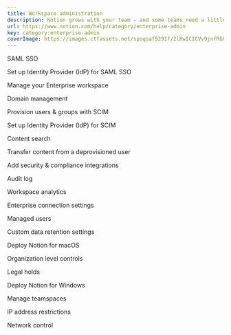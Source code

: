 ```yaml
---
title: Workspace administration
description: Notion grows with your team – and some teams need a little bit more power in their feature set! See how you can use Business or Enterprise plan features to better manage your team’s Notion workspace.
url: https://www.notion.com/help/category/enterprise-admin
key: category:enterprise-admin
coverImage: https://images.ctfassets.net/spoqsaf9291f/2lKwICICVv9jnFRGGEPZC6/da3074f583c755650d86e615520d429c/Enterprise_Features-_Chapter_Hero.png
---
```


SAML SSO

Set up Identity Provider (IdP) for SAML SSO

Manage your Enterprise workspace

Domain management

Provision users & groups with SCIM

Set up Identity Provider (IdP) for SCIM

Content search

Transfer content from a deprovisioned user

Add security & compliance integrations

Audit log

Workspace analytics

Enterprise connection settings

Managed users

Custom data retention settings

Deploy Notion for macOS

Organization level controls

Legal holds

Deploy Notion for Windows

Manage teamspaces

IP address restrictions

Network control
